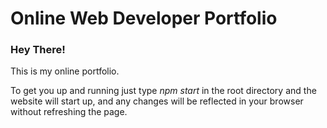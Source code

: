 # Online Web Developer Portfolio

### Hey There!

This is my online portfolio.

To get you up and running just type *npm start* in the root directory and the website will start up, and any changes will be reflected in your browser without refreshing the page.
